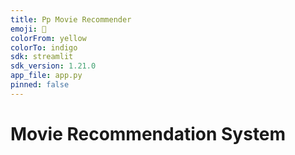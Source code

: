 ```yaml
---
title: Pp Movie Recommender
emoji: 🏃
colorFrom: yellow
colorTo: indigo
sdk: streamlit
sdk_version: 1.21.0
app_file: app.py
pinned: false
---
```

# Movie Recommendation System
